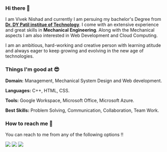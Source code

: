### Hi there 🙏 
I am Vivek Nishad and currently I am persuing my bachelor's Degree from [**Dr. DY Patil institue of Technology**](https://engg.dypvp.edu.in/). I come with an extensive experience and great skills in **Mechanical Engineering**. Along with the Mechanical aspects I am also interested in Web Development and Cloud Computing.

I am an ambitious, hard-working and creative person with learning atitude and always eager to keep growing and evolving in the new age of technologies.

### Things I'm good at 😎

**Domain:** Management, Mechanical System Design and Web development.

**Languages:**  C++, HTML, CSS.

**Tools:** Google Workspace, Microsoft Office, Microsoft Azure.

**Best Skills:** Problem Solving, Communication, Collaboration, Team Work.

### How to reach me 📲
You can reach to me from any of the following options !!

[<img target="_blank" src="https://user-images.githubusercontent.com/100305621/203567994-4a27ebcf-6a5b-4c7a-8372-768d18469462.png"/>](https://wa.me/917052588858) [<img target="_blank" src="https://user-images.githubusercontent.com/100305621/203568810-3746d890-8ec7-4784-b649-974225c62c41.png"/>](https://www.linkedin.com/in/vivek-nishad-30102/)
[<img target="_blank" src="https://user-images.githubusercontent.com/100305621/203569244-2d9cf46f-fe68-41dd-80c9-abc26533a80b.png"/>](https://instagram.com/vivek_30102)

